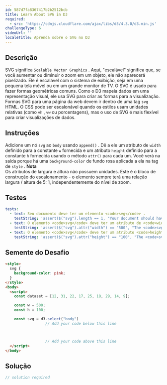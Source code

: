 ```yaml
---
id: 587d7fa8367417b2b2512bcb
title: Learn About SVG in D3
required:
  - src: 'https://cdnjs.cloudflare.com/ajax/libs/d3/4.3.0/d3.min.js'
challengeType: 6
videoUrl: ''
localeTitle: Aprenda sobre o SVG no D3
---
```


## Descrição
<section id="description"> SVG significa <code>Scalable Vector Graphics</code> . Aqui, &quot;escalável&quot; significa que, se você aumentar ou diminuir o zoom em um objeto, ele não aparecerá pixelizado. Ele é escalável com o sistema de exibição, seja em uma pequena tela móvel ou em um grande monitor de TV. O SVG é usado para fazer formas geométricas comuns. Como o D3 mapeia dados em uma representação visual, ele usa SVG para criar as formas para a visualização. Formas SVG para uma página da web devem ir dentro de uma tag <code>svg</code> HTML. O CSS pode ser escalonável quando os estilos usam unidades relativas (como <code>vh</code> , <code>vw</code> ou porcentagens), mas o uso de SVG é mais flexível para criar visualizações de dados. </section>

## Instruções
<section id="instructions"> Adicione um nó <code>svg</code> ao <code>body</code> usando <code>append()</code> . Dê a ele um atributo de <code>width</code> definido para a constante <code>w</code> fornecida e um atributo <code>height</code> definido para a constante <code>h</code> fornecida usando o método <code>attr()</code> para cada um. Você verá na saída porque há uma <code>background-color</code> de fundo rosa aplicada a ela na tag de <code>style</code> . <strong>Nota</strong> <br> Os atributos de largura e altura não possuem unidades. Este é o bloco de construção do escalonamento - o elemento sempre terá uma relação largura / altura de 5: 1, independentemente do nível de zoom. </section>

## Testes
<section id='tests'>

```yml
tests:
  - text: Seu documento deve ter um elemento <code>svg</code> .
    testString: 'assert($("svg").length == 1, "Your document should have 1 <code>svg</code> element.");'
  - text: O elemento <code>svg</code> deve ter um atributo de <code>width</code> definido como 500.
    testString: 'assert($("svg").attr("width") == "500", "The <code>svg</code> element should have a <code>width</code> attribute set to 500.");'
  - text: O elemento <code>svg</code> deve ter um atributo <code>height</code> definido como 100.
    testString: 'assert($("svg").attr("height") == "100", "The <code>svg</code> element should have a <code>height</code> attribute set to 100.");'

```

</section>

## Semente do Desafio
<section id='challengeSeed'>

<div id='html-seed'>

```html
<style>
  svg {
    background-color: pink;
  }
</style>
<body>
  <script>
    const dataset = [12, 31, 22, 17, 25, 18, 29, 14, 9];

    const w = 500;
    const h = 100;

    const svg = d3.select("body")
                  // Add your code below this line



                  // Add your code above this line
  </script>
</body>

```

</div>



</section>

## Solução
<section id='solution'>

```js
// solution required
```
</section>
